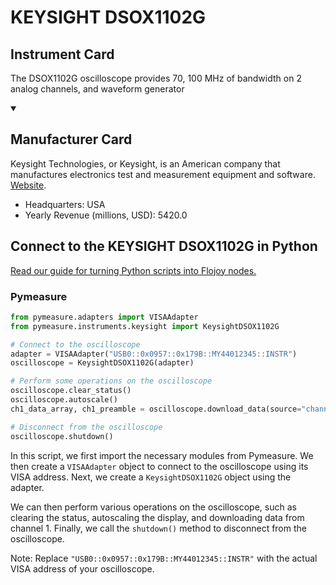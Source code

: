 
# KEYSIGHT DSOX1102G

## Instrument Card

The DSOX1102G oscilloscope provides 70, 100 MHz of bandwidth on 2 analog channels, and waveform generator

<details open>
<summary><h2>Manufacturer Card</h2></summary>
Keysight Technologies, or Keysight, is an American company that manufactures electronics test and measurement equipment and software. <a href=https://www.keysight.com/us/en/home.html>Website</a>.
<br>
<ul>
  <li>Headquarters: USA</li>
  <li>Yearly Revenue (millions, USD): 5420.0</li>
</ul>
</details>

## Connect to the KEYSIGHT DSOX1102G in Python

[Read our guide for turning Python scripts into Flojoy nodes.](https://docs.flojoy.ai/custom-nodes/creating-custom-node/)


### Pymeasure


```python
from pymeasure.adapters import VISAAdapter
from pymeasure.instruments.keysight import KeysightDSOX1102G

# Connect to the oscilloscope
adapter = VISAAdapter("USB0::0x0957::0x179B::MY44012345::INSTR")
oscilloscope = KeysightDSOX1102G(adapter)

# Perform some operations on the oscilloscope
oscilloscope.clear_status()
oscilloscope.autoscale()
ch1_data_array, ch1_preamble = oscilloscope.download_data(source="channel1", points=2000)

# Disconnect from the oscilloscope
oscilloscope.shutdown()
```

In this script, we first import the necessary modules from Pymeasure. We then create a `VISAAdapter` object to connect to the oscilloscope using its VISA address. Next, we create a `KeysightDSOX1102G` object using the adapter.

We can then perform various operations on the oscilloscope, such as clearing the status, autoscaling the display, and downloading data from channel 1. Finally, we call the `shutdown()` method to disconnect from the oscilloscope.

Note: Replace `"USB0::0x0957::0x179B::MY44012345::INSTR"` with the actual VISA address of your oscilloscope.

